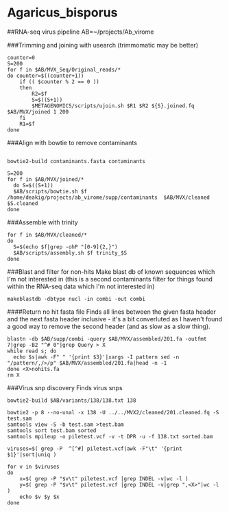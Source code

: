 # Agaricus_bisporus

##RNA-seq virus pipeline 
AB=~/projects/Ab_virome

###Trimming and joining with usearch (trimmomatic may be better)
```shell
counter=0
S=200
for f in $AB/MVX_Seq/Original_reads/*
do counter=$((counter+1))
    if (( $counter % 2 == 0 ))
    then
        R2=$f
        S=$((S+1))
        $METAGENOMICS/scripts/ujoin.sh $R1 $R2 ${S}.joined.fq $AB/MVX/joined 1 200
    fi
    R1=$f
done
```

###Align with bowtie to remove contaminants
```shell

bowtie2-build contaminants.fasta contaminants

S=200
for f in $AB/MVX/joined/*
  do S=$((S+1))
  $AB/scripts/bowtie.sh $f /home/deakig/projects/ab_virome/supp/contaminants  $AB/MVX/cleaned $S.cleaned
done
```

###Assemble with trinity
```shell
for f in $AB/MVX/cleaned/*
do
  S=$(echo $f|grep -ohP "[0-9]{2,}")
  $AB/scripts/assembly.sh $f trinity_$S
done
```

###Blast and filter for non-hits
Make blast db of known sequences which I'm not interested in (this is a second contaminants filter for things found within the RNA-seq data which I'm not interested in) 
```shell
makeblastdb -dbtype nucl -in combi -out combi
```

####Return no hit fasta file 
Finds all lines between the given fasta header and the next fasta header inclusive - it's a bit converluted as I haven't found a good way to remove the second header (and as slow as a slow thing).
```shell
blastn -db $AB/supp/combi -query $AB/MVX/assembled/201.fa -outfmt 7|grep -B2 "^# 0"|grep Query > X
while read s; do
  echo $s|awk -F" " '{print $3}'|xargs -I pattern sed -n "/pattern/,/>/p" $AB/MVX/assembled/201.fa|head -n -1 
done <X>nohits.fa
rm X
```

###Virus snp discovery
Finds virus snps

```
bowtie2-build $AB/variants/138/138.txt 138

bowtie2 -p 8 --no-unal -x 138 -U ../../MVX2/cleaned/201.cleaned.fq -S test.sam
samtools view -S -b test.sam >test.bam
samtools sort test.bam sorted
samtools mpileup -o piletest.vcf -v -t DPR -u -f 138.txt sorted.bam

viruses=$( grep -P  ^[^#] piletest.vcf|awk -F"\t" '{print $1}'|sort|uniq )

for v in $viruses
do
    x=$( grep -P "$v\t" piletest.vcf |grep INDEL -v|wc -l )
    y=$( grep -P "$v\t" piletest.vcf |grep INDEL -v|grep ",<X>"|wc -l )
    echo $v $y $x
done
```
